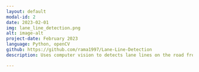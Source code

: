 ```yaml
---
layout: default
modal-id: 2
date: 2023-02-01
img: lane_line_detection.png
alt: image-alt
project-date: February 2023
language: Python, openCV
github: https://github.com/rama1997/Lane-Line-Detection
description: Uses computer vision to detects lane lines on the road from images/videos using the POV of a driving vehicle

---
```

